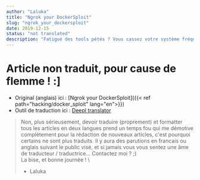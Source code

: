 ```yaml
---
author: "Laluka"
title: "Ngrok your DockerSploit"
slug: "ngrok_your_dockersploit"
date: 2019-12-15
status: "not translated"
description: "Fatigué des tools pétés ? Vous cassez votre système fréquemment en installant des logiciels random ? Moi aussi ! Voyons donc comment utiliser docker, metasploit, ngrok et les alias adin de se simplifier la vie et garder son système clean tout en hackant la planète !"
---
```


# Article non traduit, pour cause de flemme ! :]

- Original (anglais) ici : [Ngrok your DockerSploit]({{< ref path="hacking/docker_sploit" lang="en">}})
- Outil de traduction ici : [Deepl translator](https://www.deepl.com/translator)

> Non, plus sérieusement, devoir traduire (proprement) et formatter tous les articles en deux langues prend un temps fou qui me démotive complètement pour la rédaction de nouveaux articles, c'est pourquoi certains ne sont plus traduits. Il y aura des parutions en francais ou anglais suivant le public visé, et si jamais vous vous sentez une âme de traducteur / traductrice... Contactez moi ? ;) \
> La bise, et bonne journée ! \
> - Laluka